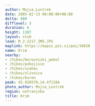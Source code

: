 ```yaml
---
author: Mojca_Lustrek
date: 2005-02-13 00:00:00+00:00
delta: 800
difflevel: 3
duration: 6
height: 1107
layout: stub
lead: M_2-2217_IMG.JPG
maplink: https://mapzs.pzs.si/poi/34828
name: Krim
nearby:
- /hikes/borovniski_pekel
- /hikes/pokojisce
- /hikes/svahac
- /hikes/slivnica
- /hikes/kuren
peak: 45.928570,14.471184
photo_author: Mojca_Lustrek
region: notranjska
title: Krim
---
```

